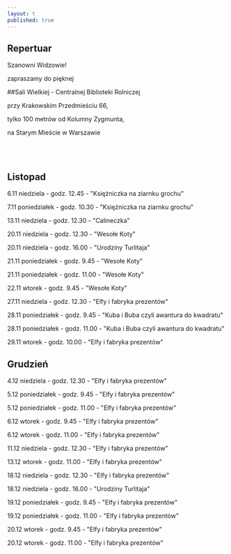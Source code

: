 ```yaml
---
layout: t
published: true
---
```
















## Repertuar  


Szanowni Widzowie!

zapraszamy do pięknej 

##Sali Wielkiej - Centralnej Biblioteki Rolniczej

przy Krakowskim Przedmieściu 66,

tylko 100 metrów od Kolumny Zygmunta, 

na Starym Mieście w Warszawie
<br /><br /><br /><br /> 






## Listopad

6.11 niedziela - godz. 12.45 - "Księżniczka na ziarnku grochu"

7.11 poniedziałek - godz. 10.30 - "Księżniczka na ziarnku grochu"

13.11 niedziela - godz. 12.30 - "Calineczka"

20.11 niedziela - godz. 12.30 - "Wesołe Koty"

20.11 niedziela - godz. 16.00 - "Urodziny Turlitaja"

21.11 poniedziałek - godz. 9.45 - "Wesołe Koty"

21.11 poniedziałek - godz. 11.00 - "Wesołe Koty"

22.11 wtorek - godz. 9.45 - "Wesołe Koty"

27.11 niedziela - godz. 12.30 - "Elfy i fabryka prezentów"

28.11 poniedziałek - godz. 9.45 - "Kuba i Buba czyli awantura do kwadratu"

28.11 poniedziałek - godz. 11.00 - "Kuba i Buba czyli awantura do kwadratu"

29.11 wtorek - godz. 10.00 - "Elfy i fabryka prezentów"

## Grudzień

4.12 niedziela - godz. 12.30 - "Elfy i fabryka prezentów"

5.12 poniedziałek - godz. 9.45 - "Elfy i fabryka prezentów"

5.12 poniedziałek -  godz. 11.00 - "Elfy i fabryka prezentów"

6.12 wtorek - godz. 9.45 - "Elfy i fabryka prezentów"

6.12 wtorek - godz. 11.00 - "Elfy i fabryka prezentów"

11.12 niedziela - godz. 12.30 - "Elfy i fabryka prezentów"

13.12 wtorek - godz. 11.00 - "Elfy i fabryka prezentów"

18.12 niedziela - godz. 12.30 - "Elfy i fabryka prezentów"

18.12 niedziela - godz. 16.00 - "Urodziny Turlitaja"

19.12 poniedziałek - godz. 9.45 - "Elfy i fabryka prezentów"

19.12 poniedziałek - godz. 11.00 - "Elfy i fabryka prezentów"

20.12 wtorek - godz. 9.45 - "Elfy i fabryka prezentów"

20.12 wtorek - godz. 11.00 - "Elfy i fabryka prezentów"
